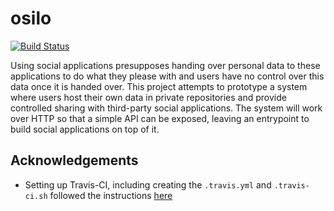 # osilo

[![Build Status](https://travis-ci.org/m-harrison/osilo.svg?branch=master)](https://travis-ci.org/m-harrison/osilo)

Using  social  applications  presupposes  handing  over  personal  data  to  these  applications to do what they please with and users have no control over this data once it is handed over.  This project attempts to prototype a system where users host their own data in private repositories and provide controlled sharing with third-party social applications. The system will work over HTTP so that a simple API can be exposed, leaving an entrypoint to build social applications on top of it.

## Acknowledgements

- Setting up Travis-CI, including creating the `.travis.yml` and `.travis-ci.sh` followed the instructions [here](http://anil.recoil.org/2013/09/30/travis-and-ocaml.html)
